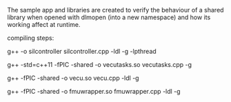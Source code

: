 The sample app and libraries are created to verify the behaviour of a shared library when opened with dlmopen (into a new namespace) and how
its working affect at runtime.

compiling steps:

g++ -o silcontroller silcontroller.cpp -ldl -g -lpthread

g++ -std=c++11 -fPIC -shared -o vecutasks.so vecutasks.cpp -g

g++ -fPIC -shared -o vecu.so vecu.cpp -ldl -g

g++ -fPIC -shared -o fmuwrapper.so fmuwrapper.cpp -ldl -g
